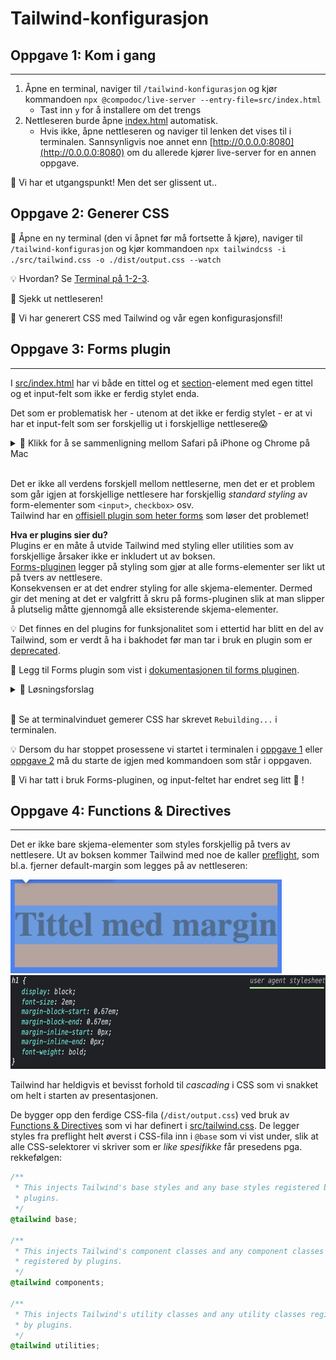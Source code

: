 # Tailwind-konfigurasjon

## Oppgave 1: Kom i gang

---

1. Åpne en terminal, naviger til `/tailwind-konfigurasjon` og kjør kommandoen `npx @compodoc/live-server --entry-file=src/index.html`
   - Tast inn `y` for å installere om det trengs
2. Nettleseren burde åpne [index.html](index.html) automatisk.
   - Hvis ikke, åpne nettleseren og naviger til lenken det vises til i terminalen. Sannsynligvis noe annet enn [http://0.0.0.0:8080](http://0.0.0.0:8080) om du allerede kjører live-server for en annen oppgave.

🎉 Vi har et utgangspunkt! Men det ser glissent ut..

## Oppgave 2: Generer CSS

📜 Åpne en ny terminal (den vi åpnet før må fortsette å kjøre), naviger til `/tailwind-konfigurasjon` og kjør kommandoen `npx tailwindcss -i ./src/tailwind.css -o ./dist/output.css --watch`

💡 Hvordan? Se [Terminal på 1-2-3](../README.md).

👀 Sjekk ut nettleseren!

🎉 Vi har generert CSS med Tailwind og vår egen konfigurasjonsfil!

## Oppgave 3: Forms plugin

---

I [src/index.html](src/index.html) har vi både en tittel og et [section](https://developer.mozilla.org/en-US/docs/Web/HTML/Element/section)-element med egen tittel og et input-felt som ikke er ferdig stylet enda.

Det som er problematisk her - utenom at det ikke er ferdig stylet - er at vi har et input-felt som ser forskjellig ut i forskjellige nettlesere😱

<details><summary>👀 Klikk for å se sammenligning mellom Safari på iPhone og Chrome på Mac</summary>

<img src="../bilder-til-readme/kun-html/input-safari-iphone.png" alt="input-felt med Safari på iPhone" width="400"/>

<img src="../bilder-til-readme/kun-html/input-chrome-mac.png" alt="input-felt med Chrome på Mac" width="400"/>

</details>

<br/>

Det er ikke all verdens forskjell mellom nettleserne, men det er et problem som går igjen at forskjellige nettlesere har forskjellig _standard styling_ av form-elementer som `<input>`, `checkbox>` osv.  
Tailwind har en [offisiell plugin som heter forms](https://tailwindcss.com/docs/plugins#forms) som løser det problemet!

**Hva er plugins sier du?**  
Plugins er en måte å utvide Tailwind med styling eller utilities som av forskjellige årsaker ikke er inkludert ut av boksen.  
[Forms-pluginen](https://tailwindcss.com/docs/plugins#forms) legger på styling som gjør at alle forms-elementer ser likt ut på tvers av nettlesere.  
Konsekvensen er at det endrer styling for alle skjema-elementer. Dermed gir det mening at det er valgfritt å skru på forms-pluginen slik at man slipper å plutselig måtte gjennomgå alle eksisterende skjema-elementer.

💡 Det finnes en del plugins for funksjonalitet som i ettertid har blitt en del av Tailwind, som er verdt å ha i bakhodet før man tar i bruk en plugin som er [deprecated](https://github.com/aniftyco/awesome-tailwindcss#plugins).
<br/>

📜 Legg til Forms plugin som vist i [dokumentasjonen til forms pluginen](https://github.com/tailwindlabs/tailwindcss-forms#installation).

<details><summary>🙈 Løsningsforslag</summary>

Åpne en ny terminal, naviger til `/tailwind-konfigurasjon`, og kjør kommandoen `npm install @tailwindcss/forms`

Endre `tailwind.config.js` for Tailwind til:

```javascript
module.exports = {
  content: ["./src/**/*.{html,js}"],
  theme: {
    extend: {},
  },
  plugins: [require("@tailwindcss/forms")],
};
```

</details>

<br/>

👀 Se at terminalvinduet gemerer CSS har skrevet `Rebuilding...` i terminalen.

💡 Dersom du har stoppet prosessene vi startet i terminalen i [oppgave 1](#oppgave-1-kom-i-gang) eller [oppgave 2](#oppgave-2-generer-css) må du starte de igjen med kommandoen som står i oppgaven.

🎉 Vi har tatt i bruk Forms-pluginen, og input-feltet har endret seg litt 👀 !

## Oppgave 4: Functions & Directives

---

Det er ikke bare skjema-elementer som styles forskjellig på tvers av nettlesere. Ut av boksen kommer Tailwind med noe de kaller [preflight](https://tailwindcss.com/docs/preflight), som bl.a. fjerner default-margin som legges på av nettleseren:

<img src="../bilder-til-readme/kun-html/tittel-default-margin.png" alt="h1 tag med default margin i Chrome" height="150"/>
<img src="../bilder-til-readme/kun-html/tittel-user-agent-styling.png" alt="input-felt med Chrome på Mac" height="150"/>

<br/>

Tailwind har heldigvis et bevisst forhold til _cascading_ i CSS som vi snakket om helt i starten av presentasjonen.

De bygger opp den ferdige CSS-fila (`/dist/output.css`) ved bruk av [Functions & Directives](https://tailwindcss.com/docs/functions-and-directives) som vi har definert i [src/tailwind.css](src/tailwind.css). De legger styles fra preflight helt øverst i CSS-fila inn i `@base` som vi vist under, slik at alle CSS-selektorer vi skriver som er _like spesifikke_ får presedens pga. rekkefølgen:

```css
/**
 * This injects Tailwind's base styles and any base styles registered by
 * plugins.
 */
@tailwind base;

/**
 * This injects Tailwind's component classes and any component classes
 * registered by plugins.
 */
@tailwind components;

/**
 * This injects Tailwind's utility classes and any utility classes registered
 * by plugins.
 */
@tailwind utilities;
```
